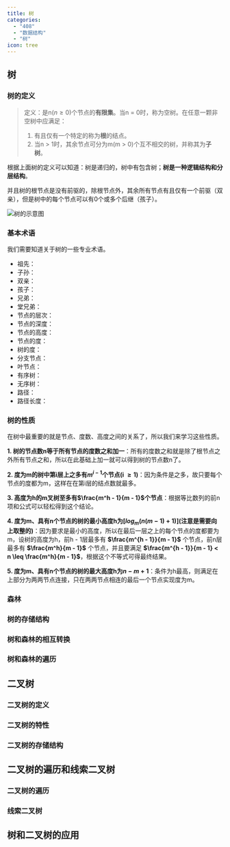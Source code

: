 ```yaml
---
title: 树
categories:
  - "408"
  - "数据结构"
  - "树"
icon: tree
---
```

## 树
### 树的定义
> 定义：是n($n \geq 0$)个节点的**有限集**。当n = 0时，称为空树。在任意一颗非空树中应满足：
> 1. 有且仅有一个特定的称为**根**的结点。
> 2. 当n > 1时，其余节点可分为m(m > 0)个互不相交的树，并称其为**子树**。

根据上面树的定义可以知道：树是递归的，树中有包含树；**树是一种逻辑结构和分层结构**。

并且树的根节点是没有前驱的，除根节点外，其余所有节点有且仅有一个前驱（双亲），但是树中的每个节点可以有0个或多个后继（孩子）。

![树的示意图](https://camo.githubusercontent.com/10c7c080594f09e22acc36e1b73f9bba2fd8727014cccdea357a41a33f64a7b3/68747470733a2f2f63646e2e6e6c61726b2e636f6d2f79757175652f302f323032352f706e672f34383037333733302f313734313532383537323234332d63343865656666632d373732352d343837612d613531392d3831303665393566373535622e706e67)
### 基本术语
我们需要知道关于树的一些专业术语。

- 祖先：
- 子孙：
- 双亲：
- 孩子：
- 兄弟：
- 堂兄弟：
- 节点的层次：
- 节点的深度：
- 节点的高度：
- 节点的度：
- 树的度：
- 分支节点：
- 叶节点：
- 有序树：
- 无序树：
- 路径：
- 路径长度：
### 树的性质
在树中最重要的就是节点、度数、高度之间的关系了，所以我们来学习这些性质。

**1. 树的节点数n等于所有节点的度数之和加一**：所有的度数之和就是除了根节点之外所有节点之和，所以在此基础上加一就可以得到树的节点数n了。

**2. 度为m的树中第i层上之多有$m^{i - 1}$个节点(i $\geq 1$)**：因为条件是之多，故只要每个节点的度都为m，这样在在第i层的结点数就最多。

**3. 高度为h的m叉树至多有$\frac{m^h - 1}{m - 1}$个节点**：根据等比数列的前n项和公式可以轻松得到这个结论。

**4. 度为m、具有n个节点的树的最小高度h为$[log_m(n(m - 1) + 1)]$(注意是需要向上取整的)**：因为要求是最小的高度，所以在最后一层之上的每个节点的度都要为m，设树的高度为h，前h - 1层最多有 **$\frac{m^{h - 1}}{m - 1}$** 个节点，前n层最多有 **$\frac{m^h}{m - 1}$** 个节点，并且要满足 **$\frac{m^{h - 1}}{m - 1} < n \leq  \frac{m^h}{m - 1}$**，根据这个不等式可得最终结果。

**5. 度为m、具有n个节点的树的最大高度h为$n - m + 1$**：条件为h最高，则满足在上部分为两两节点连接，只在两两节点相连的最后一个节点实现度为m。

### 森林

### 树的存储结构

### 树和森林的相互转换

### 树和森林的遍历

## 二叉树
### 二叉树的定义

### 二叉树的特性

### 二叉树的存储结构

## 二叉树的遍历和线索二叉树
### 二叉树的遍历

### 线索二叉树

## 树和二叉树的应用

